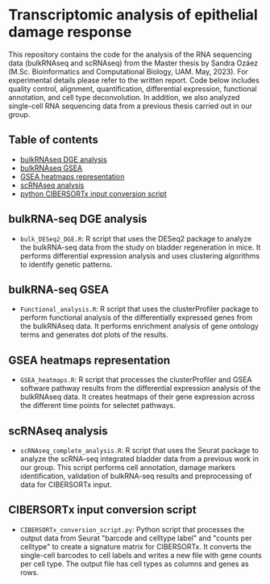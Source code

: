 # Transcriptomic analysis of epithelial damage response

This repository contains the code for the analysis of the RNA sequencing data (bulkRNAseq and scRNAseq) from the Master thesis by Sandra Ozáez (M.Sc. Bioinformatics and Computational Biology, UAM. May, 2023). For experimental details please refer to the written report. Code below includes quality control, alignment, quantification, differential expression, functional annotation, and cell type deconvolution. In addition, we also analyzed single-cell RNA sequencing data from a previous thesis carried out in our group.

## Table of contents
* [bulkRNAseq DGE analysis](#bulk_DESeq2_DGE.R)
* [bulkRNAseq GSEA](#Functional_analysis.R)
* [GSEA heatmaps representation](#GSEA_heatmaps.R)
* [scRNAseq analysis](#scRNAseq_complete_analysis.R)
* [python CIBERSORTx input conversion script](#CIBERSORTx_conversion_script.py)


## bulkRNA-seq DGE analysis
- `bulk_DESeq2_DGE.R`: R script that uses the DESeq2 package to analyze the bulkRNA-seq data from the study on bladder regeneration in mice. It performs differential expression analysis and uses clustering algorithms to identify genetic patterns.


## bulkRNA-seq GSEA
- `Functional_analysis.R`: R script that uses the clusterProfiler package to perform functional analysis of the differentially expressed genes from the bulkRNAseq data. It performs enrichment analysis of gene ontology terms and generates dot plots of the results.


## GSEA heatmaps representation
- `GSEA_heatmaps.R`: R script that processes the clusterProfiler and GSEA software pathway results from the differential expression analysis of the bulkRNAseq data. It creates heatmaps of their gene expression across the different time points for selectet pathways.


## scRNAseq analysis
- `scRNAseq_complete_analysis.R`: R script that uses the Seurat package to analyze the scRNA-seq integrated bladder data from a previous work in our group. This script performs cell annotation, damage markers identification, validation of bulkRNA-seq results and preprocessing of data for CIBERSORTx input.


## CIBERSORTx input conversion script
- `CIBERSORTx_conversion_script.py`: Python script that processes the output data from Seurat "barcode and celltype label" and "counts per celltype" to create a signature matrix for CIBERSORTx. It converts the single-cell barcodes to cell labels and writes a new file with gene counts per cell type. The output file has cell types as columns and genes as rows.





